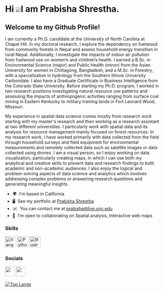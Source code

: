 Hi ![](https://user-images.githubusercontent.com/18350557/176309783-0785949b-9127-417c-8b55-ab5a4333674e.gif)I am Prabisha Shrestha. 
=========================================================================================================================================

Welcome to my Github Profile!
----------------------

I am currently a Ph.D. candidate at the University of North Carolina at Chapel Hill. In my doctoral research, I explore the dependency on fuelwood from community forests in Nepal and assess household energy transition in rural Nepal. Additionally, I investigate the impacts of indoor air pollution from fuelwood use on women’s and children’s health. I earned a B.Sc. in Environmental Science (major) and Public Health (minor) from the Asian University for women in Chittagong, Bangladesh, and a M.Sc. in Forestry, with a specialization in hydrology from the Southern Illinois University Carbondale. I also have a Graduate Certificate in Business Intelligence from the Colorado State University. Before starting my Ph.D. program, I worked in two research positions investigating natural resource use patterns and assessing the impacts of anthropogenic activities ranging from surface coal mining in Eastern Kentucky to military training lands in Fort Leonard Wood, Missouri. 

My experience in spatial data science comes mostly from research work starting with my master's research and then working as a research assistant at two different universities. I particularly work with spatial data and its analysis for resource management mainly focused on forest resources. In my research work, I have worked primarily with data collected from the field through household surveys and field equipment for environmental measurements and remotely collected data such as satellite images or data collected using drones. I am a visual person, so I enjoy working on data visualization, particularly creating maps, in which I can use both my analytical and creative skills to present data and research findings to both academic and non-academic audiences. I also enjoy the logical and problem-solving aspects of data science and analytics which involves addressing complex problems or answering research questions and generating meaningful insights

*   🌍  I'm based in California
*   🖥️  See my portfolio at [Prabisha Shrestha](http://prabisha.shrestha.com/portfolio )
*   ✉️  You can contact me at [prabisha@live.unc.edu](mailto:prabisha@live.unc.edu)
*   🤝  I'm open to collaborating on Spatial analysis, Interactive web maps

### Skills
<p align="left">
<a href="https://www.r-project.org/" target="_blank" rel="noreferrer"><img src="https://raw.githubusercontent.com/danielcranney/readme-generator/main/public/icons/skills/rlang-colored.svg" width="36" height="36" alt="rlang" /></a>
<a href="https://www.python.org/" target="_blank" rel="noreferrer"><img src="https://raw.githubusercontent.com/danielcranney/readme-generator/main/public/icons/skills/python-colored.svg" width="36" height="36" alt="Python" /></a>
<a href="adobe.com/uk/products/illustrator.html" target="_blank" rel="noreferrer"><img src="https://raw.githubusercontent.com/danielcranney/readme-generator/main/public/icons/skills/illustrator-colored.svg" width="36" height="36" alt="Illustrator" /></a>
</p>
                    
### Socials

<p align="left"> <a href="https://www.github.com/Prabisha" target="_blank" rel="noreferrer"><img src="https://raw.githubusercontent.com/danielcranney/readme-generator/main/public/icons/socials/github.svg" width="32" height="32" /></a> <a href="https://www.linkedin.com/in/prabishashrestha/" target="_blank" rel="noreferrer"><img src="https://raw.githubusercontent.com/danielcranney/readme-generator/main/public/icons/socials/linkedin.svg" width="32" height="32" /></a></p>

[![Top Langs](https://github-readme-stats.vercel.app/api/top-langs/?username=anuraghazra)](https://github.com/anuraghazra/github-readme-stats)
